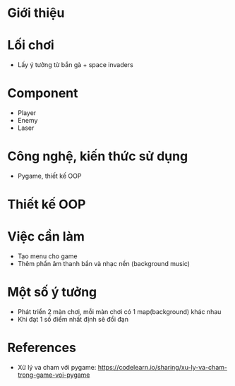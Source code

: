 # Giới thiệu
# Lối chơi
- Lấy ý tưởng từ bắn gà + space invaders
# Component
- Player
- Enemy
- Laser
# Công nghệ, kiến thức sử dụng
- Pygame, thiết kế OOP
# Thiết kế OOP
# Việc cần làm
- Tạo menu cho game
- Thêm phần âm thanh bắn và nhạc nền (background music)
# Một số ý tưởng
- Phát triển 2 màn chơi, mỗi màn chơi có 1 map(background) khác nhau
- Khi đạt 1 số điểm nhất định sẽ đổi đạn
# References
* Xử lý va cham với pygame: https://codelearn.io/sharing/xu-ly-va-cham-trong-game-voi-pygame
